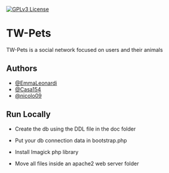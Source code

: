 [![GPLv3 License](https://img.shields.io/badge/License-GPL%20v3-yellow.svg)](https://opensource.org/licenses/)
# TW-Pets
TW-Pets is a social network focused on users and their animals

## Authors

- [@EmmaLeonardi](https://github.com/EmmaLeonardi)
- [@Casa154](https://github.com/Casa154)
- [@nicolo09](https://github.com/nicolo09)

## Run Locally

 - Create the db using the DDL file in the doc folder

 - Put your db connection data in bootstrap.php

 - Install Imagick php library

 - Move all files inside an apache2 web server folder
